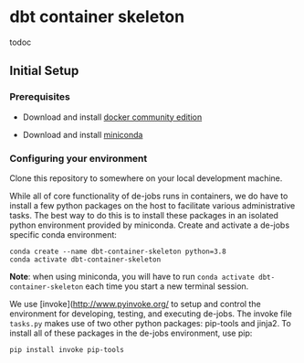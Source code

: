 # dbt container skeleton

todoc

## Initial Setup

### Prerequisites

* Download and install [docker community edition](https://www.docker.com/)

* Download and install [miniconda](https://conda.io/miniconda.html)

### Configuring your environment

Clone this repository to somewhere on your local development machine.

While all of core functionality of de-jobs runs in containers, we do
have to install a few python packages on the host to facilitate
various administrative tasks.  The best way to do this is to install
these packages in an isolated python environment provided by
miniconda.  Create and activate a de-jobs specific conda environment:

    conda create --name dbt-container-skeleton python=3.8
    conda activate dbt-container-skeleton

**Note**: when using miniconda, you will have to run `conda activate dbt-container-skeleton`
each time you start a new terminal session.

We use [invoke](http://www.pyinvoke.org/ to setup and control the environment
for developing, testing, and executing de-jobs.  The invoke file `tasks.py` makes use
of two other python packages: pip-tools and jinja2.  To install all of these packages
in the de-jobs environment, use pip:

    pip install invoke pip-tools
